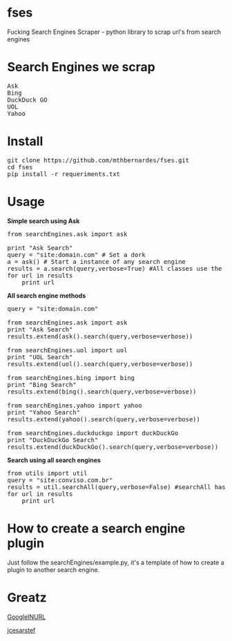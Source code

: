 # fses

Fucking Search Engines Scraper - python library to scrap url's from search engines

# Search Engines we scrap
<pre>
Ask
Bing
DuckDuck GO
UOL
Yahoo
</pre>

# Install
<pre>
git clone https://github.com/mthbernardes/fses.git
cd fses
pip install -r requeriments.txt
</pre>

# Usage

<b>Simple search using Ask</b>
<pre>
from searchEngines.ask import ask

print "Ask Search"
query = "site:domain.com" # Set a dork
a = ask() # Start a instance of any search engine
results = a.search(query,verbose=True) #All classes use the method search, verbose is used just to print, what page the script is scraping
for url in results
	print url
</pre>

<b>All search engine methods</b>
<pre>
query = "site:domain.com"

from searchEngines.ask import ask
print "Ask Search"
results.extend(ask().search(query,verbose=verbose))

from searchEngines.uol import uol
print "UOL Search"
results.extend(uol().search(query,verbose=verbose))

from searchEngines.bing import bing
print "Bing Search"
results.extend(bing().search(query,verbose=verbose))

from searchEngines.yahoo import yahoo
print "Yahoo Search"
results.extend(yahoo().search(query,verbose=verbose))	

from searchEngines.duckduckgo import duckDuckGo
print "DuckDuckGo Search"
results.extend(duckDuckGo().search(query,verbose=verbose))
</pre>

<b>Search using all search engines</b>
<pre>
from utils import util
query = "site:conviso.com.br"
results = util.searchAll(query,verbose=False) #searchAll has the same properties then search method
for url in results
	print url
</pre>

# How to create a search engine plugin

Just follow the searchEngines/example.py, it's a template of how to create a plugin to another search engine.

# Greatz

<a href="https://github.com/googleinurl">GoogleINURL<a>

<a href="https://github.com/jcesarstef">jcesarstef</a>



